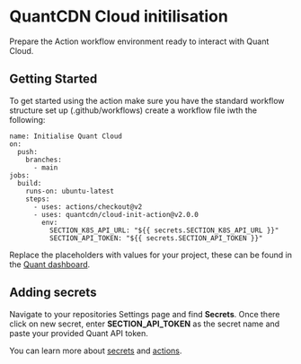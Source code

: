 # QuantCDN Cloud initilisation

Prepare the Action workflow environment ready to interact with Quant Cloud.

## Getting Started

To get started using the action make sure you have the standard workflow structure set up (.github/workflows) create a workflow file iwth the following:

```
name: Initialise Quant Cloud
on:
  push:
    branches:
      - main
jobs:
  build:
    runs-on: ubuntu-latest
    steps:
      - uses: actions/checkout@v2
      - uses: quantcdn/cloud-init-action@v2.0.0
        env:
          SECTION_K8S_API_URL: "${{ secrets.SECTION_K8S_API_URL }}"
          SECTION_API_TOKEN: "${{ secrets.SECTION_API_TOKEN }}"

```

Replace the placeholders with values for your project, these can be found in the [Quant dashboard](https://docs.quantcdn.io/docs/dashboard).

## Adding secrets

Navigate to your repositories Settings page and find **Secrets**. Once there click on new secret, enter **SECTION_API_TOKEN** as the secret name and paste your provided Quant API token.

You can learn more about [secrets](https://docs.github.com/en/actions/reference/encrypted-secrets) and [actions](https://docs.github.com/en/actions).